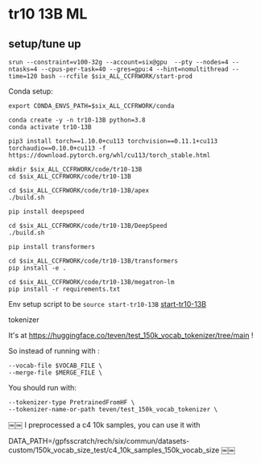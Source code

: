 # tr10 13B ML


## setup/tune up

```
srun --constraint=v100-32g --account=six@gpu  --pty --nodes=4 --ntasks=4 --cpus-per-task=40 --gres=gpu:4 --hint=nomultithread --time=120 bash --rcfile $six_ALL_CCFRWORK/start-prod
```


Conda setup:

```
export CONDA_ENVS_PATH=$six_ALL_CCFRWORK/conda

conda create -y -n tr10-13B python=3.8
conda activate tr10-13B

pip3 install torch==1.10.0+cu113 torchvision==0.11.1+cu113 torchaudio==0.10.0+cu113 -f https://download.pytorch.org/whl/cu113/torch_stable.html

mkdir $six_ALL_CCFRWORK/code/tr10-13B
cd $six_ALL_CCFRWORK/code/tr10-13B

cd $six_ALL_CCFRWORK/code/tr10-13B/apex
./build.sh

pip install deepspeed

cd $six_ALL_CCFRWORK/code/tr10-13B/DeepSpeed
./build.sh

pip install transformers

cd $six_ALL_CCFRWORK/code/tr10-13B/transformers
pip install -e .

cd $six_ALL_CCFRWORK/code/tr10-13B/megatron-lm
pip install -r requirements.txt
```

Env setup script to be `source start-tr10-13B` [start-tr10-13B](./start-tr10-13B)





tokenizer

It's at https://huggingface.co/teven/test_150k_vocab_tokenizer/tree/main !

So instead of running with :
```
--vocab-file $VOCAB_FILE \
--merge-file $MERGE_FILE \
```

You should run with:
```
--tokenizer-type PretrainedFromHF \
--tokenizer-name-or-path teven/test_150k_vocab_tokenizer \
```
￼￼
I preprocessed a c4 10k samples, you can use it with

DATA_PATH=/gpfsscratch/rech/six/commun/datasets-custom/150k_vocab_size_test/c4_10k_samples_150k_vocab_size
￼￼
